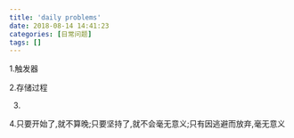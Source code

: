 ```yaml
---
title: 'daily problems'
date: 2018-08-14 14:41:23
categories: [日常问题]
tags: []
---
```


1.触发器

2.存储过程

3.

4.只要开始了,就不算晚;只要坚持了,就不会毫无意义;只有因逃避而放弃,毫无意义